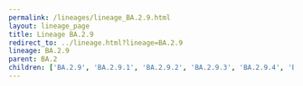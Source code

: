 ```yaml
---
permalink: /lineages/lineage_BA.2.9.html
layout: lineage_page
title: Lineage BA.2.9
redirect_to: ../lineage.html?lineage=BA.2.9
lineage: BA.2.9
parent: BA.2
children: ['BA.2.9', 'BA.2.9.1', 'BA.2.9.2', 'BA.2.9.3', 'BA.2.9.4', 'BA.2.9.5', 'BA.2.9.6']
---
```


